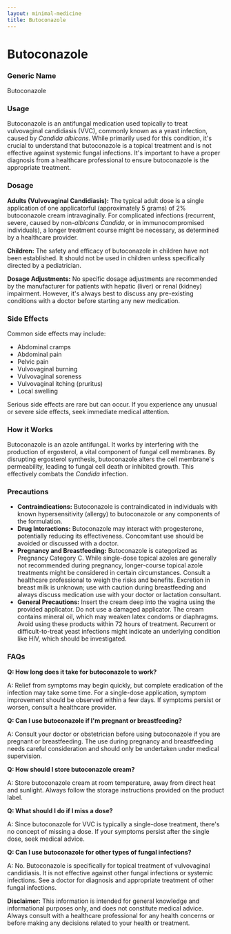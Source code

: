 ```yaml
---
layout: minimal-medicine
title: Butoconazole
---
```


# Butoconazole
### Generic Name
Butoconazole

### Usage
Butoconazole is an antifungal medication used topically to treat vulvovaginal candidiasis (VVC), commonly known as a yeast infection, caused by *Candida albicans*.  While primarily used for this condition,  it's crucial to understand that butoconazole is a topical treatment and is not effective against systemic fungal infections.  It's important to have a proper diagnosis from a healthcare professional to ensure butoconazole is the appropriate treatment.


### Dosage
**Adults (Vulvovaginal Candidiasis):**  The typical adult dose is a single application of one applicatorful (approximately 5 grams) of 2% butoconazole cream intravaginally.  For complicated infections (recurrent, severe, caused by non-*albicans Candida*, or in immunocompromised individuals), a longer treatment course might be necessary, as determined by a healthcare provider.

**Children:** The safety and efficacy of butoconazole in children have not been established.  It should not be used in children unless specifically directed by a pediatrician.


**Dosage Adjustments:** No specific dosage adjustments are recommended by the manufacturer for patients with hepatic (liver) or renal (kidney) impairment.  However, it's always best to discuss any pre-existing conditions with a doctor before starting any new medication.

### Side Effects
Common side effects may include:

*   Abdominal cramps
*   Abdominal pain
*   Pelvic pain
*   Vulvovaginal burning
*   Vulvovaginal soreness
*   Vulvovaginal itching (pruritus)
*   Local swelling

Serious side effects are rare but can occur.  If you experience any unusual or severe side effects, seek immediate medical attention.

### How it Works
Butoconazole is an azole antifungal. It works by interfering with the production of ergosterol, a vital component of fungal cell membranes. By disrupting ergosterol synthesis, butoconazole alters the cell membrane's permeability, leading to fungal cell death or inhibited growth.  This effectively combats the *Candida* infection.

### Precautions
*   **Contraindications:** Butoconazole is contraindicated in individuals with known hypersensitivity (allergy) to butoconazole or any components of the formulation.
*   **Drug Interactions:** Butoconazole may interact with progesterone, potentially reducing its effectiveness. Concomitant use should be avoided or discussed with a doctor.
*   **Pregnancy and Breastfeeding:** Butoconazole is categorized as Pregnancy Category C.  While single-dose topical azoles are generally not recommended during pregnancy, longer-course topical azole treatments might be considered in certain circumstances. Consult a healthcare professional to weigh the risks and benefits. Excretion in breast milk is unknown; use with caution during breastfeeding and always discuss medication use with your doctor or lactation consultant.
*   **General Precautions:**  Insert the cream deep into the vagina using the provided applicator. Do not use a damaged applicator. The cream contains mineral oil, which may weaken latex condoms or diaphragms. Avoid using these products within 72 hours of treatment.  Recurrent or difficult-to-treat yeast infections might indicate an underlying condition like HIV, which should be investigated.

### FAQs

**Q: How long does it take for butoconazole to work?**

A:  Relief from symptoms may begin quickly, but complete eradication of the infection may take some time.  For a single-dose application, symptom improvement should be observed within a few days.  If symptoms persist or worsen, consult a healthcare provider.


**Q: Can I use butoconazole if I'm pregnant or breastfeeding?**

A:  Consult your doctor or obstetrician before using butoconazole if you are pregnant or breastfeeding.  The use during pregnancy and breastfeeding needs careful consideration and should only be undertaken under medical supervision.


**Q: How should I store butoconazole cream?**

A: Store butoconazole cream at room temperature, away from direct heat and sunlight.  Always follow the storage instructions provided on the product label.


**Q: What should I do if I miss a dose?**

A: Since butoconazole for VVC is typically a single-dose treatment, there's no concept of missing a dose.  If your symptoms persist after the single dose, seek medical advice.


**Q:  Can I use butoconazole for other types of fungal infections?**

A: No. Butoconazole is specifically for topical treatment of vulvovaginal candidiasis. It is not effective against other fungal infections or systemic infections.  See a doctor for diagnosis and appropriate treatment of other fungal infections.

**Disclaimer:** This information is intended for general knowledge and informational purposes only, and does not constitute medical advice.  Always consult with a healthcare professional for any health concerns or before making any decisions related to your health or treatment.
